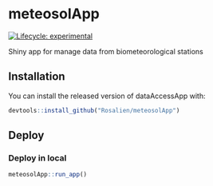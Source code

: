 # meteosolApp

<!-- badges: start -->
[![Lifecycle: experimental](https://img.shields.io/badge/lifecycle-experimental-orange.svg)](https://www.tidyverse.org/lifecycle/#experimental)
<!-- badges: end -->

Shiny app for manage data from biometeorological stations

## Installation

You can install the released version of dataAccessApp with:

``` r
devtools::install_github("Rosalien/meteosolApp")
```

## Deploy

### Deploy in local

``` r
meteosolApp::run_app()
```